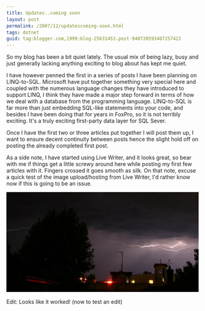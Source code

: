 ```yaml
---
title: Updates..coming soon
layout: post
permalink: /2007/12/updatescoming-soon.html
tags: dotnet
guid: tag:blogger.com,1999:blog-25631453.post-940720593407257422
---
```



So my blog has been a bit quiet lately. The usual mix of being lazy, busy and just generally lacking anything exciting to blog about has kept me quiet.  

<!-- more -->

I have however penned the first in a series of posts I have been planning on LINQ-to-SQL. Microsoft have put together something very special here and coupled with the numerous language changes they have introduced to support LINQ, I think they have made a major step forward in terms of how we deal with a database from the programming language.    LINQ-to-SQL is far more than just embedding SQL-like statements into your code, and besides I have been doing that for years in FoxPro, so it is not terribly exciting. It's a truly exciting first-party data layer for SQL Sever.  
  
Once I have the first two or three articles put together I will post them up, I want to ensure decent continuity between posts hence the slight hold off on posting the already completed first post.  
  
As a side note, I have started using Live Writer, and it looks great, so bear with me if things get a little screwy around here while posting my first few articles with it. Fingers crossed it goes smooth as silk.    On that note, excuse a quick test of the image upload/hosting from Live Writer, I'd rather know now if this is going to be an issue.  
  
![Lightning](/images/1382874053847.png)   
  
Edit: Looks like it worked! (now to test an edit)  
